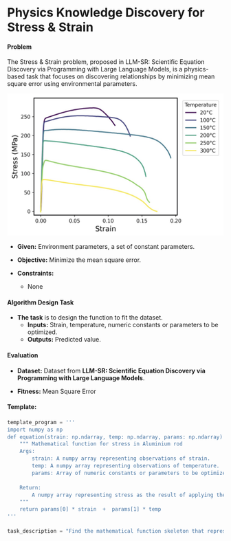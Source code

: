 # **Physics Knowledge Discovery** for **Stress & Strain**

#### **Problem** 
The Stress & Strain problem, proposed in LLM-SR: Scientific Equation Discovery via Programming with Large Language Models, is a physics-based task that focuses on discovering relationships by minimizing mean square error using environmental parameters.

![stress](./stress.png)
+ **Given:** Environment parameters, a set of constant parameters.

+ **Objective:** Minimize the mean square error.

+ **Constraints:** 
    - None


#### Algorithm Design Task

+ **The task** is to design the function to fit the dataset.
  + **Inputs:** Strain, temperature, numeric constants or parameters to be optimized.
  + **Outputs:** Predicted value.

#### Evaluation

+ **Dataset:** Dataset from **LLM-SR: Scientific Equation Discovery via Programming with Large Language Models**. 

+ **Fitness:** Mean Square Error


#### Template: 

```python
template_program = '''
import numpy as np
def equation(strain: np.ndarray, temp: np.ndarray, params: np.ndarray) -> np.ndarray:
    """ Mathematical function for stress in Aluminium rod
    Args:
        strain: A numpy array representing observations of strain.
        temp: A numpy array representing observations of temperature.
        params: Array of numeric constants or parameters to be optimized

    Return:
        A numpy array representing stress as the result of applying the mathematical function to the inputs.
    """
    return params[0] * strain  +  params[1] * temp
'''

task_description = "Find the mathematical function skeleton that represents stress, given data on strain and temperature in an Aluminium rod for both elastic and plastic regions."



```

